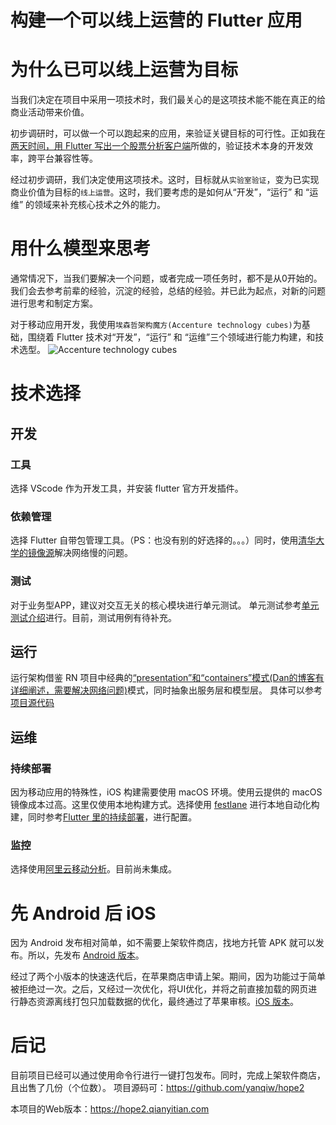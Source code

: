 构建一个可以线上运营的 Flutter 应用
====

# 为什么已可以线上运营为目标
当我们决定在项目中采用一项技术时，我们最关心的是这项技术能不能在真正的给商业活动带来价值。

初步调研时，可以做一个可以跑起来的应用，来验证关键目标的可行性。正如我在[两天时间，用 Flutter 写出一个股票分析客户端](https://zhuanlan.zhihu.com/p/341584103)所做的，验证技术本身的开发效率，跨平台兼容性等。

经过初步调研，我们决定使用这项技术。这时，目标就从`实验室验证`，变为已实现商业价值为目标的`线上运营`。这时，我们要考虑的是如何从“开发”，“运行” 和 “运维” 的领域来补充核心技术之外的能力。

# 用什么模型来思考
通常情况下，当我们要解决一个问题，或者完成一项任务时，都不是从0开始的。我们会去参考前辈的经验，沉淀的经验，总结的经验。并已此为起点，对新的问题进行思考和制定方案。

对于移动应用开发，我使用`埃森哲架构魔方(Accenture technology cubes)`为基础，围绕着 Flutter 技术对“开发”，“运行” 和 “运维”三个领域进行能力构建，和技术选型。
![Accenture technology cubes](https://s3.ax1x.com/2021/02/15/y6lYpq.png)

# 技术选择
## 开发
### 工具
选择 VScode 作为开发工具，并安装 flutter 官方开发插件。

### 依赖管理
选择 Flutter 自带包管理工具。（PS：也没有别的好选择的。。。）同时，使用[清华大学的镜像源](https://link.zhihu.com/?target=https%3A//mirrors.tuna.tsinghua.edu.cn/flutter)解决网络慢的问题。

### 测试
对于业务型APP，建议对交互无关的核心模块进行单元测试。
单元测试参考[单元测试介绍](https://flutter.cn/docs/cookbook/testing/unit/introduction)进行。目前，测试用例有待补充。

## 运行
运行架构借鉴 RN 项目中经典的[“presentation”和“containers”模式(Dan的博客有详细阐述，需要解决网络问题)](https://medium.com/@dan_abramov/smart-and-dumb-components-7ca2f9a7c7d0)模式，同时抽象出服务层和模型层。
具体可以参考[项目源代码](https://github.com/yanqiw/hope2)

## 运维
### 持续部署
因为移动应用的特殊性，iOS 构建需要使用 macOS 环境。使用云提供的 macOS 镜像成本过高。这里仅使用本地构建方式。选择使用 [festlane](https://docs.fastlane.tools/) 进行本地自动化构建，同时参考[Flutter 里的持续部署](https://flutter.cn/docs/deployment/cd)，进行配置。 

### 监控
选择使用[阿里云移动分析](https://www.aliyun.com/product/mobilepaas/mobile-analysis)。目前尚未集成。

# 先 Android 后 iOS 
因为 Android 发布相对简单，如不需要上架软件商店，找地方托管 APK 就可以发布。所以，先发布 [Android 版本](http://hope2-download.qianyitian.com/release/index.html)。

经过了两个小版本的快速迭代后，在苹果商店申请上架。期间，因为功能过于简单被拒绝过一次。之后，又经过一次优化，将UI优化，并将之前直接加载的网页进行静态资源离线打包只加载数据的优化，最终通过了苹果审核。[iOS 版本](https://apps.apple.com/cn/app/hope2/id1548733763)。

# 后记
目前项目已经可以通过使用命令行进行一键打包发布。同时，完成上架软件商店，且出售了几份（个位数）。
项目源码可：https://github.com/yanqiw/hope2

本项目的Web版本：https://hope2.qianyitian.com





